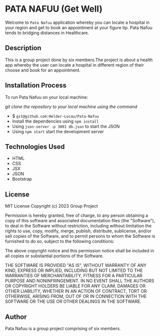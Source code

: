 # PATA NAFUU (Get Well)

Welcome to `Pata Nafuu` application whereby you can locate a hospital in your region and get to book an appointment at your figure tip. Pata Nafuu tends to bridging distances in Healthcare.

## Description

This is a group project done by six members.The project is about a health app whereby the user can locate a hospital in different region of their choose and book for an appointment.

## Installation Process

To run Pata Nafuu on your local machine: 

*git clone the repository to your local machine using the command*

* $ `git@github.com:Helder-Lucau/Pata-Nafuu`
* Install the dependencies using `npm install`
* Using `json-server -p 3001 db.json` to start the JSON
* Using `npm start` start the development server 

## Technologies Used

- HTML
- CSS
- JSX
- JSON
- Bootstrap
    
## License
MIT License
Copyright (c) 2023 Group Project

Permission is hereby granted, free of charge, to any person obtaining a copy of this software and associated documentation files (the "Software"), to deal in the Software without restriction, including without limitation the rights to use, copy, modify, merge, publish, distribute, sublicense, and/or sell
copies of the Software, and to permit persons to whom the Software is
furnished to do so, subject to the following conditions:

The above copyright notice and this permission notice shall be included in all copies or substantial portions of the Software.

THE SOFTWARE IS PROVIDED "AS IS", WITHOUT WARRANTY OF ANY KIND, EXPRESS OR IMPLIED, INCLUDING BUT NOT LIMITED TO THE WARRANTIES OF MERCHANTABILITY, FITNESS FOR A PARTICULAR PURPOSE AND NONINFRINGEMENT. IN NO EVENT SHALL THE AUTHORS OR COPYRIGHT HOLDERS BE LIABLE FOR ANY CLAIM, DAMAGES OR OTHER LIABILITY, WHETHER IN AN ACTION OF CONTRACT, TORT OR OTHERWISE, ARISING FROM, OUT OF OR IN CONNECTION WITH THE SOFTWARE OR THE USE OR OTHER DEALINGS IN THE SOFTWARE.

## Author 
Pata Nafuu is a group project comprising of six members.